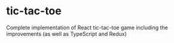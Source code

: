 # tic-tac-toe
Complete implementation of React tic-tac-toe game including the improvements (as well as TypeScript and Redux)
